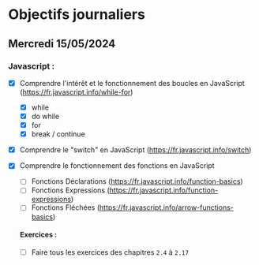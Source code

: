 # Objectifs journaliers

## Mercredi 15/05/2024

### Javascript :

- [x] Comprendre l'intérêt et le fonctionnement des boucles en JavaScript (https://fr.javascript.info/while-for)
  - [x] while
  - [x] do while
  - [x] for
  - [x] break / continue
- [x] Comprendre le "switch" en JavaScript (https://fr.javascript.info/switch)
- [x] Comprendre le fonctionnement des fonctions en JavaScript

  - [ ] Fonctions Déclarations (https://fr.javascript.info/function-basics)
  - [ ] Fonctions Expressions (https://fr.javascript.info/function-expressions)
  - [ ] Fonctions Fléchées (https://fr.javascript.info/arrow-functions-basics)

  #### Exercices :

  - [ ] Faire tous les exercices des chapitres `2.4` à `2.17`
